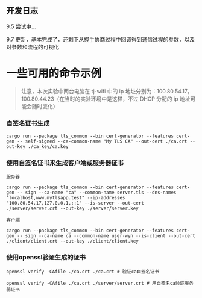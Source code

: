 ## 开发日志

9.5 尝试中...

9.7 更新，基本完成了，还剩下从握手协商过程中回调得到通信过程的参数，以及对参数和流程的可视化



# 一些可用的命令示例
> 注意，本次实验中两台电脑在 tj-wifi 中的 ip 地址分别为：100.80.54.17，100.80.44.23（在当时的实验环境中是这样，不过 DHCP 分配的 ip 地址可能会随时变化）



### 自签名证书生成

```terminal
cargo run --package tls_common --bin cert-generator --features cert-gen -- self-signed --ca-common-name "My TLS CA" --out-cert ./ca.crt --out-key ./ca_key/ca.key
```



### 使用自签名证书来生成客户端或服务器证书

    服务器
```terminal
cargo run --package tls_common --bin cert-generator --features cert-gen -- sign --ca-name "ca" --common-name server.tls --dns-names "localhost,www.mytlsapp.test" --ip-addresses "100.80.54.17,127.0.0.1,::1" --is-server --out-cert ./server/server.crt --out-key ./server/server.key
```
    客户端
```terminal
cargo run --package tls_common --bin cert-generator --features cert-gen -- sign --ca-name ca --common-name user-wyn --is-client --out-cert ./client/client.crt --out-key ./client/client.key
```



### 使用openssl验证生成的证书

```terminal
openssl verify -CAfile ./ca.crt ./ca.crt # 验证ca自签名证书

openssl verify -CAfile ./ca.crt ./server/server.crt # 用自签名ca验证服务器证书
```

